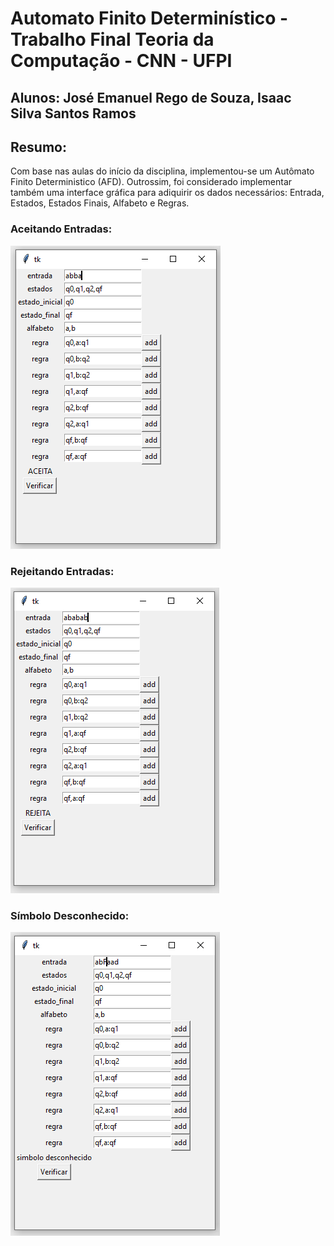 # Automato Finito Determinístico - Trabalho Final Teoria da Computação - CNN - UFPI
## Alunos: José Emanuel Rego de Souza, Isaac Silva Santos Ramos
## Resumo:
Com base nas aulas do início da disciplina, implementou-se um Autômato Finito Deterministico (AFD). Outrossim, foi considerado implementar também uma interface gráfica para adiquirir os dados necessários: Entrada, Estados, Estados Finais, Alfabeto e Regras.

### Aceitando Entradas:
<img src="https://github.com/IsaacRamos1/Teoria_Automato_Finito_TrabFinal/blob/main/imgs/aceita.PNG">

### Rejeitando Entradas:
<img src="https://github.com/IsaacRamos1/Teoria_Automato_Finito_TrabFinal/blob/main/imgs/rejeita.PNG">

### Símbolo Desconhecido:

<img src="https://github.com/IsaacRamos1/Teoria_Automato_Finito_TrabFinal/blob/main/imgs/simb_desconhecido.PNG">
